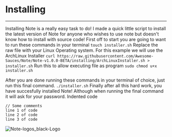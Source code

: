 # Installing
___

Installing Note is a really easy task to do!
I made a quick little script to install the latest version of Note for anyone who wishes to use note but doesn't know how to install with source code!
First off to start you are going to want to run these commands in your terminal
```touch installer.sh```
Replace the raw file with your Linux Operating system.
For this example we will use the ArchLinux Installer
```curl https://raw.githubusercontent.com/Awesome-Sauces/Note/Note-v1.0.0-BETA/installing/ArchLinuxInstaller.sh > installer.sh```
 Run this to allow executing file as program
```sudo chmod u+x installer.sh```

After you are done running these commands in your terminal of choice, just run this final command.
```./installer.sh```
Finally after all this hard work, you have succesfully installed Note!
Although when running the final command it will ask for your password.
Indented code

    // Some comments
    line 1 of code
    line 2 of code
    line 3 of code


![Note-logos_black-Logo](https://user-images.githubusercontent.com/78565561/150656857-c89e1528-9f4b-4df2-bd51-c43456c720c0.png)
